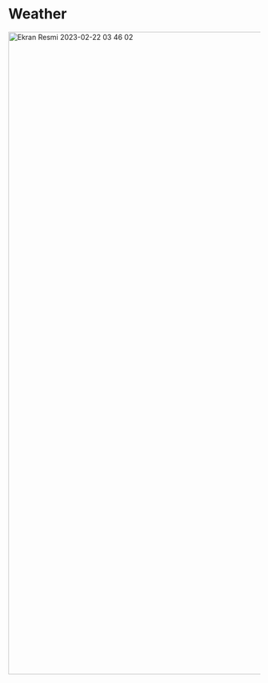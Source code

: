 # Weather

<img width="1284" alt="Ekran Resmi 2023-02-22 03 46 02" src="https://user-images.githubusercontent.com/115572997/220493608-5a8023dc-96e2-4ac1-9512-d75866447d92.png">
